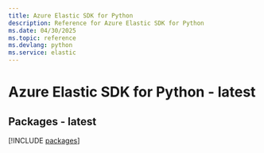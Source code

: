 ```yaml
---
title: Azure Elastic SDK for Python
description: Reference for Azure Elastic SDK for Python
ms.date: 04/30/2025
ms.topic: reference
ms.devlang: python
ms.service: elastic
---
```

# Azure Elastic SDK for Python - latest
## Packages - latest
[!INCLUDE [packages](elastic-index.md)]